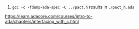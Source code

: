 
1. `gcc -c -fdump-ada-spec -C ../pact.h` results in `./pact_h.ads`

https://learn.adacore.com/courses/intro-to-ada/chapters/interfacing_with_c.html